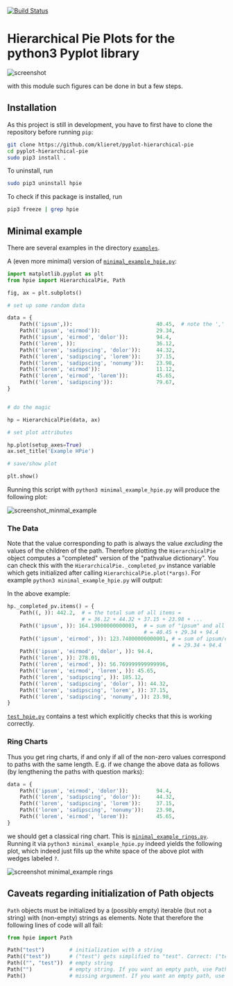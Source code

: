 [![Build Status](https://travis-ci.org/klieret/pyplot-hierarchical-pie.svg?branch=master)](https://travis-ci.org/klieret/pyplot-hierarchical-pie)


# Hierarchical Pie Plots for the python3 Pyplot library

![screenshot](https://cloud.githubusercontent.com/assets/13602468/20237536/68419834-a8d5-11e6-9e43-bc33a645c411.png)

with this module such figures can be done in but a few steps.

## Installation

As this project is still in development, you have to first have to clone the repository before running ```pip```:

```sh
git clone https://github.com/klieret/pyplot-hierarchical-pie
cd pyplot-hierarchical-pie
sudo pip3 install .
```

To uninstall, run

```sh
sudo pip3 uninstall hpie
```

To check if this package is installed, run

```sh
pip3 freeze | grep hpie
```


## Minimal example

There are several examples in the directory [```examples```](https://github.com/klieret/pyplot-hierarchical-pie/blob/master/examples/).  

A (even more minimal) version of [```minimal_example_hpie.py```](https://github.com/klieret/pyplot-hierarchical-pie/blob/master/examples/minimal_example_hpie.py):

```python
import matplotlib.pyplot as plt
from hpie import HierarchicalPie, Path

fig, ax = plt.subplots()

# set up some random data

data = {
    Path(('ipsum',)):                           40.45,  # note the ','
    Path(('ipsum', 'eirmod')):                  29.34,
    Path(('ipsum', 'eirmod', 'dolor')):         94.4,
    Path(('lorem', )):                          36.12,  
    Path(('lorem', 'sadipscing', 'dolor')):     44.32,
    Path(('lorem', 'sadipscing', 'lorem')):     37.15,
    Path(('lorem', 'sadipscing', 'nonumy')):    23.98,
    Path(('lorem', 'eirmod')):                  11.12,
    Path(('lorem', 'eirmod', 'lorem')):         45.65,
    Path(('lorem', 'sadipscing')):              79.67,
}


# do the magic

hp = HierarchicalPie(data, ax)

# set plot attributes

hp.plot(setup_axes=True)
ax.set_title('Example HPie')

# save/show plot

plt.show()

```

Running this script with ```python3 minimal_example_hpie.py``` will produce the following plot:

![screenshot_minmal_example](https://cloud.githubusercontent.com/assets/13602468/20247642/559798a8-a9d1-11e6-931c-bcf0869c8198.png)

### The Data 

Note that the value corresponding to path is always the value *excluding* the values of the children of the path. Therefore plotting the ```HierarchicalPie``` object computes a "completed" version of the "pathvalue dictionary". You can check this with the ```HierarchicalPie._completed_pv``` instance variable which gets initialized after calling ```HierarchicalPie.plot(*args)```. For example ```python3 minimal_example_hpie.py``` will output:

In the above example:

```python
hp._completed_pv.items() = {
	Path((, )): 442.2,  # = the total sum of all items = 
	                    # = 36.12 + 44.32 + 37.15 + 23.98 + ...
	Path(('ipsum', )): 164.19000000000003,  # = sum of "ipsum" and all of its children = 
	                                        # = 40.45 + 29.34 + 94.4
	Path(('ipsum', 'eirmod', )): 123.74000000000001, # = sum of ipsum/eirmod and all of its children =
	                                                 # = 29.34 + 94.4
	Path(('ipsum', 'eirmod', 'dolor', )): 94.4,
	Path(('lorem', )): 278.01,
	Path(('lorem', 'eirmod', )): 56.769999999999996,
	Path(('lorem', 'eirmod', 'lorem', )): 45.65,
	Path(('lorem', 'sadipscing', )): 185.12,
	Path(('lorem', 'sadipscing', 'dolor', )): 44.32,
	Path(('lorem', 'sadipscing', 'lorem', )): 37.15,
	Path(('lorem', 'sadipscing', 'nonumy', )): 23.98,
}

```

[```test_hpie.py```](https://github.com/klieret/pyplot-hierarchical-pie/blob/master/hpie/tests/test_hpie.py) contains a test which explicitly checks that this is working correctly.

### Ring Charts

Thus you get ring charts, if and only if all of the non-zero values correspond to paths with the same length. E.g. if we change the above data as follows (by lengthening the paths with question marks):

```python
data = {
    Path(('ipsum', 'eirmod', 'dolor')):         94.4,
    Path(('lorem', 'sadipscing', 'dolor')):     44.32,
    Path(('lorem', 'sadipscing', 'lorem')):     37.15,
    Path(('lorem', 'sadipscing', 'nonumy')):    23.98,
    Path(('lorem', 'eirmod', 'lorem')):         45.65,
}
```

we should get a classical ring chart. This is [```minimal_example_rings.py```](https://github.com/klieret/pyplot-hierarchical-pie/blob/master/examples/minimal_example_hpie.py). Running it via ```python3 minimal_example_hpie.py``` indeed yields the following plot, which indeed just fills up the white space of the above plot with wedges labeled ```?```.

![screenshot minimal_example rings](https://cloud.githubusercontent.com/assets/13602468/20247923/619b7662-a9d9-11e6-9d87-ea5e3da60503.png)

## Caveats regarding initialization of Path objects

```Path``` objects must be initialized by a (possibly empty) iterable (but not a string) with (non-empty) strings as elements. Note that therefore the following lines of code will all fail:

```python
from hpie import Path

Path("test")        # initialization with a string
Path(("test"))      # ("test") gets simplified to "test". Correct: ("test", )
Path(("", "test"))  # empty string
Path("")            # empty string. If you want an empty path, use Path(())
Path()              # missing argument. If you want an empty path, use Path(())
```